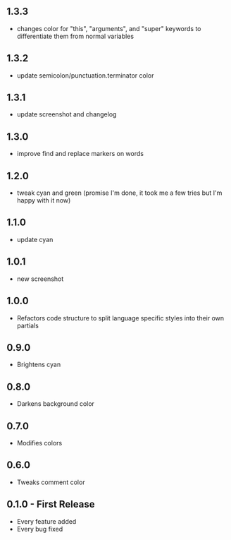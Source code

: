## 1.3.3
* changes color for "this", "arguments", and "super" keywords to differentiate them from normal variables

## 1.3.2
* update semicolon/punctuation.terminator color

## 1.3.1
* update screenshot and changelog

## 1.3.0
* improve find and replace markers on words

## 1.2.0
* tweak cyan and green (promise I'm done, it took me a few tries but I'm happy with it now)

## 1.1.0
* update cyan

## 1.0.1
* new screenshot

## 1.0.0
* Refactors code structure to split language specific styles into their own partials

## 0.9.0
* Brightens cyan

## 0.8.0
* Darkens background color

## 0.7.0
* Modifies colors

## 0.6.0
* Tweaks comment color

## 0.1.0 - First Release
* Every feature added
* Every bug fixed
